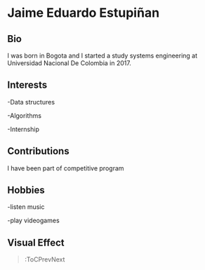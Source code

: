 # Jaime Eduardo Estupiñan

## Bio
I was born in Bogota and I started a study systems engineering at Universidad Nacional De Colombia in 2017.

## Interests

-Data structures

-Algorithms

-Internship 

## Contributions
I have been part of competitive program

## Hobbies
-listen music

-play videogames

## Visual Effect

> :ToCPrevNext